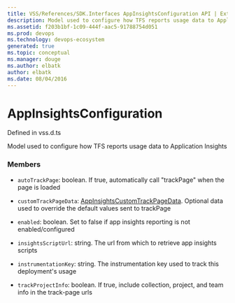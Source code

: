 ```yaml
---
title: VSS/References/SDK.Interfaces AppInsightsConfiguration API | Extensions for Visual Studio Team Services
description: Model used to configure how TFS reports usage data to Application Insights
ms.assetid: f203b1bf-1c09-444f-aac5-91788754d051
ms.prod: devops
ms.technology: devops-ecosystem
generated: true
ms.topic: conceptual
ms.manager: douge
ms.author: elbatk
author: elbatk
ms.date: 08/04/2016
---
```


# AppInsightsConfiguration

Defined in vss.d.ts


Model used to configure how TFS reports usage data to Application Insights 

### Members

* `autoTrackPage`: boolean. If true, automatically call &quot;trackPage&quot; when the page is loaded

* `customTrackPageData`: [AppInsightsCustomTrackPageData](../../../VSS/References/SDK_Interfaces/AppInsightsCustomTrackPageData.md). Optional data used to override the default values sent to trackPage

* `enabled`: boolean. Set to false if app insights reporting is not enabled/configured

* `insightsScriptUrl`: string. The url from which to retrieve app insights scripts

* `instrumentationKey`: string. The instrumentation key used to track this deployment&#x27;s usage

* `trackProjectInfo`: boolean. If true, include collection, project, and team info in the track-page urls

